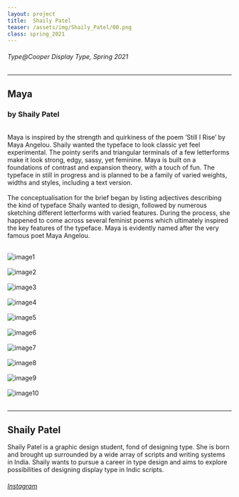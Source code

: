 ```yaml
---
layout: project
title:  Shaily Patel
teaser: /assets/img/Shaily_Patel/00.png
class: spring_2021
---
```

###### Type@Cooper Display Type, Spring 2021 ######
---
## Maya ##
### by Shaily Patel ###
<br>
Maya is inspired by the strength and quirkiness of the poem ’Still I Rise’ by Maya Angelou. Shaily wanted the typeface to look classic yet feel experimental. The pointy serifs and triangular terminals of a few letterforms make it look strong, edgy, sassy, yet feminine. Maya is built on a foundations of contrast and expansion theory, with a touch of fun. The typeface in still in progress and is planned to be a family of varied weights, widths and styles, including a text version.
<br><br>
The conceptualisation for the brief began by listing adjectives describing the kind of typeface Shaily wanted to design, followed by numerous sketching different letterforms with varied features. During the process, she happened to come across several feminist poems which ultimately inspired the key features of the typeface. Maya is evidently named after the very famous poet Maya Angelou.
<br><br>

![image1](/assets/img/Shaily_Patel/01.png)
<br><br>
![image2](/assets/img/Shaily_Patel/02.png)
<br><br>
![image3](/assets/img/Shaily_Patel/03.png)
<br><br>
![image4](/assets/img/Shaily_Patel/04.png)
<br><br>
![image5](/assets/img/Shaily_Patel/05.png)
<br><br>
![image6](/assets/img/Shaily_Patel/06.png)
<br><br>
![image7](/assets/img/Shaily_Patel/07.png)
<br><br>
![image8](/assets/img/Shaily_Patel/08.png)
<br><br>
![image9](/assets/img/Shaily_Patel/09.png)
<br><br>
![image10](/assets/img/Shaily_Patel/10.png)
<br><br>

---
## Shaily Patel ##
Shaily Patel is a graphic design student, fond of designing type. She is born and brought up surrounded by a wide array of scripts and writing systems in India. Shaily wants to pursue a career in type design and aims to explore possibilities of designing display type in Indic scripts.
<br>
###### [Instagram](https://www.instagram.com/shailypatel_/) ######
